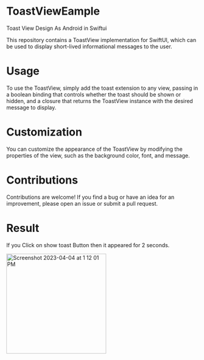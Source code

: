 # ToastViewEample
Toast View Design As Android in Swiftui

This repository contains a ToastView implementation for SwiftUI, which can be used to display short-lived informational messages to the user.

# Usage
To use the ToastView, simply add the toast extension to any view, passing in a boolean binding that controls whether the toast should be shown or hidden, and a closure that returns the ToastView instance with the desired message to display. 


# Customization
You can customize the appearance of the ToastView by modifying the properties of the view, such as the background color, font, and message.


# Contributions
Contributions are welcome! If you find a bug or have an idea for an improvement, please open an issue or submit a pull request.


# Result
If you Click on show toast Button then it appeared for 2 seconds.



<img width="262" alt="Screenshot 2023-04-04 at 1 12 01 PM" src="https://user-images.githubusercontent.com/75169782/229727120-79502875-9b4d-41c2-b44a-9bd8e4a9b3b8.png">



